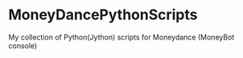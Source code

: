 # MoneyDancePythonScripts
My collection of Python(Jython) scripts for Moneydance (MoneyBot console)
